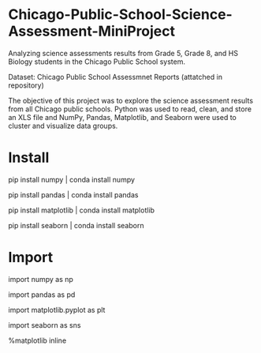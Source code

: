 # Chicago-Public-School-Science-Assessment-MiniProject
Analyzing science assessments results from Grade 5, Grade 8, and HS Biology students in the Chicago Public School system.


Dataset: Chicago Public School Assessmnet Reports (attatched in repository)

The objective of this project was to explore the science assessment results from all Chicago public schools.
Python was used to read, clean, and store an XLS file and NumPy, Pandas, Matplotlib, and Seaborn were used to cluster and visualize data groups.

# Install
pip install numpy | conda install numpy

pip install pandas | conda install pandas

pip install matplotlib | conda install matplotlib

pip install seaborn | conda install seaborn

# Import
import numpy as np

import pandas as pd

import matplotlib.pyplot as plt

import seaborn as sns

%matplotlib inline
